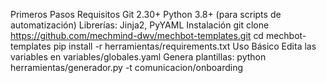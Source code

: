 Primeros Pasos
Requisitos
Git 2.30+
Python 3.8+ (para scripts de automatización)
Librerías: Jinja2, PyYAML
Instalación
git clone https://github.com/mechmind-dwv/mechbot-templates.git
cd mechbot-templates
pip install -r herramientas/requirements.txt
Uso Básico
Edita las variables en variables/globales.yaml
Genera plantillas:
python herramientas/generador.py -t comunicacion/onboarding
